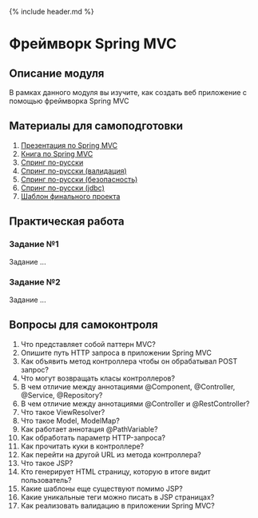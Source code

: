 {% include header.md %}

Фреймворк Spring MVC
====================

Описание модуля
---------------------
В рамках данного модуля вы изучите, как создать веб приложение с помощью фреймворка Spring MVC

Материалы для самоподготовки
---------------------
1. [Презентация по Spring MVC](./presentations/spring_mvc.pptx)
1. [Книга по Spring MVC](./books/spring_for_professionals.pdf)
1. [Спринг по-русски](http://spring-projects.ru/guides/serving-web-content/)
1. [Спринг по-русски (валидация)](http://spring-projects.ru/guides/validating-form-input/)
1. [Спринг по-русски (безопасность)](http://spring-projects.ru/guides/securing-web/)
1. [Спринг по-русски (jdbc)](http://spring-projects.ru/guides/relational-data-access/)
1. [Шаблон финального проекта](https://github.com/JAVA-ONLINE-EDUCATION-COURSE/final-project-template)

Практическая работа
---------------------

### Задание №1
Задание ...

### Задание №2
Задание ...

Вопросы для самоконтроля
---------------------
1. Что представляет собой паттерн MVC?
1. Опишите путь HTTP запроса в приложении Spring MVC
1. Как объявить метод контроллера чтобы он обрабатывал POST запрос?
1. Что могут возвращать класы контроллеров?
1. В чем отличие между аннотациями @Component, @Controller, @Service, @Repository?
1. В чем отличие между аннотациями @Controller и @RestController?
1. Что такое ViewResolver?
1. Что такое Model, ModelMap?
1. Как работает аннотация @PathVariable?
1. Как обработать параметр HTTP-запроса?
1. Как прочитать куки в контроллере?
1. Как перейти на другой URL из метода контроллера?
1. Что такое JSP?
1. Кто генерирует HTML страницу, которую в итоге видит пользователь?
1. Какие шаблоны еще существуют помимо JSP?
1. Какие уникальные теги можно писать в JSP страницах?
1. Как реализовать валидацию в приложении Spring MVC?
